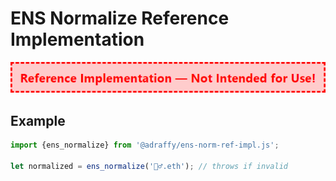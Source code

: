 # ENS Normalize Reference Implementation

![Warning](./warning.png)

## Example

```Javascript
import {ens_normalize} from '@adraffy/ens-norm-ref-impl.js';

let normalized = ens_normalize('🚴‍♂️.eth'); // throws if invalid
```